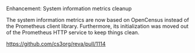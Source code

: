 Enhancement: System information metrics cleanup

The system information metrics are now based on OpenCensus instead of the Prometheus client library. Furthermore, its initialization was moved out of the Prometheus HTTP service to keep things clean.

https://github.com/cs3org/reva/pull/1114
